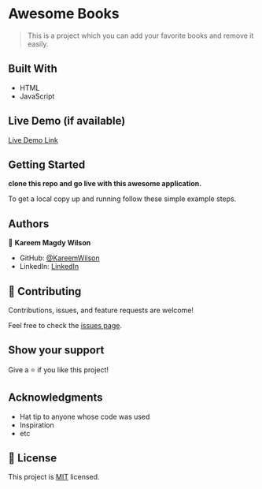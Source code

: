 # Awesome Books

> This is a project which you can add your favorite books and remove it easily.

## Built With

- HTML
- JavaScript

## Live Demo (if available)

[Live Demo Link](https://livedemo.com)


## Getting Started

**clone this repo and go live with this awesome application.**


To get a local copy up and running follow these simple example steps.



## Authors

👤 **Kareem Magdy Wilson**

- GitHub: [@KareemWilson](https://github.com/KareemWilson)
- LinkedIn: [LinkedIn](https://linkedin.com/in/kareem-wilsons)



## 🤝 Contributing

Contributions, issues, and feature requests are welcome!

Feel free to check the [issues page](../../issues/).

## Show your support

Give a ⭐️ if you like this project!

## Acknowledgments

- Hat tip to anyone whose code was used
- Inspiration
- etc

## 📝 License

This project is [MIT](./LICENSE) licensed.